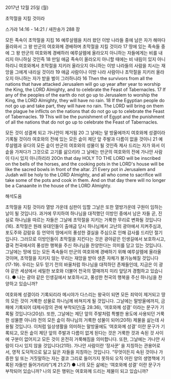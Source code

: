 2017년 12월 25일 (월)

초막절을 지킬 것이라



스가랴 14:16 - 14:21 / 새찬송가 288 장


모든 족속이 초막절을 지킴
16 예루살렘을 치러 왔던 이방 나라들 중에 남은 자가 해마다 올라와서 그 왕 만군의 여호와께 경배하며 초막절을 지킬 것이라 17 땅에 있는 족속들 중에 그 왕 만군의 여호와께 경배하러 예루살렘에 올라오지 아니하는 자들에게는 비를 내리지 아니하실 것인즉 18 만일 애굽 족속이 올라오지 아니할 때에는 비 내림이 있지 아니하리니 여호와께서 초막절을 지키러 올라오지 아니하는 이방 나라들의 사람을 치시는 재앙을 그에게 내리실 것이라 19 애굽 사람이나 이방 나라 사람이나 초막절을 지키러 올라오지 아니하는 자가 받을 벌이 그러하니라
16 Then the survivors from all the nations that have attacked Jerusalem will go up year after year to worship the King, the LORD Almighty, and to celebrate the Feast of Tabernacles. 17 If any of the peoples of the earth do not go up to Jerusalem to worship the King, the LORD Almighty, they will have no rain. 18 If the Egyptian people do not go up and take part, they will have no rain. The LORD will bring on them the plague he inflicts on the nations that do not go up to celebrate the Feast of Tabernacles. 19 This will be the punishment of Egypt and the punishment of all the nations that do not go up to celebrate the Feast of Tabernacles.

모든 것이 성결케 되고 가나안이 제거됨
20 그 날에는 말 방울에까지 여호와께 성결이라 기록될 것이라 여호와의 전에 있는 모든 솥이 제단 앞 주발과 다름이 없을 것이니 21 예루살렘과 유다의 모든 솥이 만군의 여호와의 성물이 될 것인즉 제사 드리는 자가 와서 이 솥을 가져다가 그것으로 고기를 삶으리라 그 날에는 만군의 여호와의 전에 가나안 사람이 다시 있지 아니하리라
20On that day HOLY TO THE LORD will be inscribed on the bells of the horses, and the cooking pots in the LORD's house will be like the sacred bowls in front of the altar. 21 Every pot in Jerusalem and Judah will be holy to the LORD Almighty, and all who come to sacrifice will take some of the pots and cook in them. And on that day there will no longer be a Canaanite in the house of the LORD Almighty.

해석도움





초막절을 지킬 것이라
열방 가운데 심판이 임할 그날은 또한 열방가운데 구원이 임하는 날이 될 것입니다. 과거에 무지하여 하나님을 대적했던 이방인 중에서 남은 자들 곧, 진실로 하나님을 따르는 자들은 그날에 초막절을 지키는 거룩한 무리로 변화될 것입니다(16). 초막절은 원래 유대인들이 출애굽 당시 하나님께서 고난의 광야에서 지켜주심과, 포도주와 감람유 등 언약의 땅에서의 풍성한 결실을 주심으로 인해 감사를 드리던 절기입니다. 그러므로 이방인들이 초막절을 지킨다는 것은 광야같은 인생길에서 보호하시고, 결국 천국에서의 풍성한 행복을 주신 하나님을 찬양한다는 의미를 담고 있는 것입니다. 그날에는 땅에 있는 모든 족속들이 만군의 여호와께 경배하기 위해 예루살렘에 올라올 것이며, 초막절을 지키지 않는 무리는 재앙을 받아 생존 자체가 불가능해질 것입니다(17-19). 우리는 모두 믿기 전의 바울처럼 하나님을 대적하던 존재들인데, 지금은 이 광야 같은 세상에서 세밀한 보호와 더불어 천국의 열매까지 미리 앞당겨 경험하고 있습니다.
● 나는 광야 같은 인생길에서 보호하시고, 풍성한 천국의 행복을 주신 하나님을 찬양하고 있습니까?

여호와께 성결이라 기록되리라
메시야가 다스리는 왕국이 되면 모든 죄악이 제거되고 땅의 모든 것이 거룩한 성물로 하나님께 바쳐지게 될 것입니다. 그날에는 말방울에까지, 금패에 기록되어 대제사장의 관에 부착되던(출 28:36), ‘여호와께 성결’ 이라는 문구가 기록될 것입니다(20상). 또한, 그날에는 제단 앞의 주발처럼 특별한 용도에 사용되던 거룩한 성물뿐 아니라 전의 모든 솥이 하나님의 거룩한 성물이 되어(20하) 제물을 삶는데 사용될 것입니다. 이처럼 일상생활을 의미하는 말방울에도 ‘여호와께 성결’ 이란 문구가 기록되고, 모든 솥이 제단 앞의 주발과 다름이 없게 된다는 것은 거룩한 것과 속된 것 사이에 구분이 없어지고 모든 것이 온전히 거룩해짐을 의미합니다. 또한, 그날에는 가나안 사람이 다시 있지 않을 것입니다(21하). 가나안 사람이란 ‘장사꾼’ 을 지칭하는 관용어로서, 영적 도덕적으로 닳고 닳은 자들을 지칭하는 것입니다. “무엇이든지 속된 것이나 가증한 일 또는 거짓말하는 자는 결코 그리로 들어가지 못하되 오직 어린 양의 생명책에 기록된 자들만 들어가리라”(계 21:27)
● 나의 모든 삶에는 ‘여호와께 성결’ 이란 문구가 부착되어 있습니까? 나의 모든 행위는 여호와께 드리는 제물이 되고 있습니까?